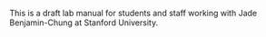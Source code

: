 This is a draft lab manual for students and staff working with Jade Benjamin-Chung at Stanford University. 
